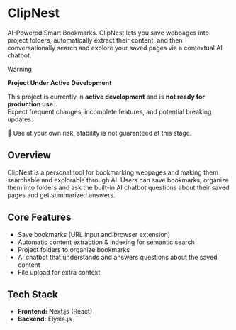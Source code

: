 # ClipNest

AI-Powered Smart Bookmarks. ClipNest lets you save webpages into project folders, automatically extract their content, and then conversationally search and explore your saved pages via a contextual AI chatbot.

> [!WARNING]
> **Project Under Active Development**
>
> This project is currently in **active development** and is **not ready for production use**.  
> Expect frequent changes, incomplete features, and potential breaking updates.  
>
> 🚧 Use at your own risk, stability is not guaranteed at this stage.


## Overview

ClipNest is a personal tool for bookmarking webpages and making them searchable and explorable through AI.
Users can save bookmarks, organize them into folders and ask the built-in AI chatbot questions about their saved pages and get summarized answers.

## Core Features

- Save bookmarks (URL input and browser extension)
- Automatic content extraction & indexing for semantic search
- Project folders to organize bookmarks
- AI chatbot that understands and answers questions about the saved content
- File upload for extra context

## Tech Stack

- **Frontend:** Next.js (React)
- **Backend:** Elysia.js

